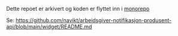 Dette repoet er arkivert og koden er flyttet inn i [monorepo](https://github.com/navikt/arbeidsgiver-notifikasjon-produsent-api)

Se: https://github.com/navikt/arbeidsgiver-notifikasjon-produsent-api/blob/main/widget/README.md

